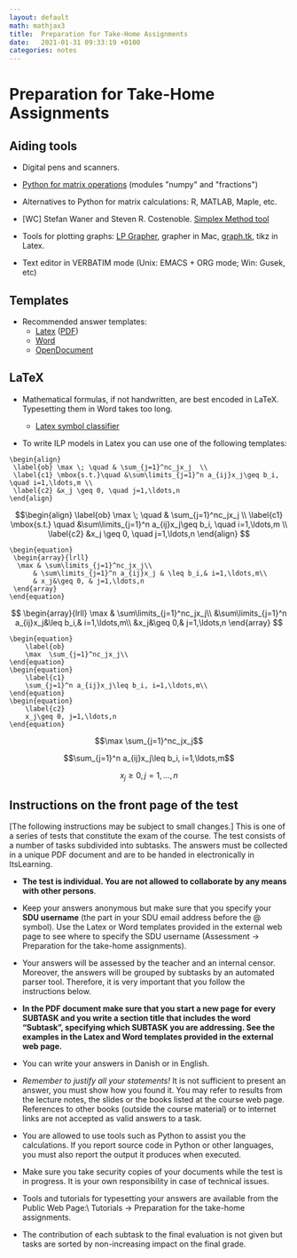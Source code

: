 ```yaml
---
layout: default
math: mathjax3
title:  Preparation for Take-Home Assignments 
date:   2021-01-31 09:33:19 +0100
categories: notes
---
```


# Preparation for Take-Home Assignments 


## Aiding tools

<!-- -->

-   Digital pens and scanners.


-   [Python for matrix operations](https://github.com/DM871/dm871.github.io/blob/main/notebooks/Tutorial4Exam.ipynb) (modules "numpy" and "fractions")

<!-- -->

-   Alternatives to Python for matrix calculations: R, MATLAB,
    Maple, etc.

-   [WC] Stefan Waner and Steven R. Costenoble. [Simplex Method tool](https://www.zweigmedia.com/simplex/simplex.php?lang=en)

-   Tools for plotting graphs: [LP
    Grapher](https://www.zweigmedia.com/utilities/lpg/index.html?lang=en),
    grapher in Mac, [graph.tk](http://graph.tk), tikz in Latex.


-   Text editor in VERBATIM mode (Unix: EMACS + ORG mode; Win:
    Gusek, etc)





## Templates
 
<!--

- The submissions at the assignments is digital. To digitalize handwritten text, formulas and graphs you can use a digital pen or a scanner.

-->

-   Recommended answer templates: 
    - [Latex](/assets/Templates/template_answers.tex) ([PDF](/assets/Templates/template_answers.pdf))
    - [Word](/assets/Templates/Template_Wordformat.docx) 
    - [OpenDocument](/assets/Templates/Template_Writerformat.odt)





## LaTeX

-   Mathematical formulas, if not handwritten, are best encoded
    in LaTeX. Typesetting them in Word takes too long.

    -   [Latex symbol classifier](http://detexify.kirelabs.org/classify.html)

<!-- [Syntax Highlight Code In Word Documents](http://www.planetb.ca/syntax-highlight-word) -->


-   To write ILP models in Latex you can use one of the following
    templates:


```
\begin{align}
 \label{ob} \max \; \quad & \sum_{j=1}^nc_jx_j  \\
 \label{c1} \mbox{s.t.}\quad &\sum\limits_{j=1}^n a_{ij}x_j\geq b_i, \quad i=1,\ldots,m \\
 \label{c2} &x_j \geq 0, \quad j=1,\ldots,n   
\end{align}
```

$$\begin{align}
   \label{ob} \max \; \quad & \sum_{j=1}^nc_jx_j  \\
   \label{c1} \mbox{s.t.} \quad &\sum\limits_{j=1}^n a_{ij}x_j\geq b_i, \quad i=1,\ldots,m \\
   \label{c2} &x_j \geq 0, \quad j=1,\ldots,n   
\end{align}
$$



```
\begin{equation}
 \begin{array}{lrll}
  \max & \sum\limits_{j=1}^nc_jx_j\\
      & \sum\limits_{j=1}^n a_{ij}x_j & \leq b_i,& i=1,\ldots,m\\
      & x_j&\geq 0, & j=1,\ldots,n
 \end{array}
\end{equation}
```

$$
\begin{array}{lrll}
    \max & \sum\limits_{j=1}^nc_jx_j\\
    &\sum\limits_{j=1}^n a_{ij}x_j&\leq b_i,& i=1,\ldots,m\\
    &x_j&\geq 0,& j=1,\ldots,n
\end{array}
$$


```
\begin{equation}
    \label{ob}
    \max  \sum_{j=1}^nc_jx_j\\
\end{equation}
\begin{equation}
    \label{c1}
    \sum_{j=1}^n a_{ij}x_j\leq b_i, i=1,\ldots,m\\
\end{equation}
\begin{equation}
    \label{c2}
    x_j\geq 0, j=1,\ldots,n
\end{equation}
```

$$\max  \sum_{j=1}^nc_jx_j$$

$$\sum_{j=1}^n a_{ij}x_j\leq b_i, i=1,\ldots,m$$

$$x_j\geq 0, j=1,\ldots,n$$






## Instructions on the front page of the test


[The following instructions may be subject to small changes.]
This is one of a series of tests that constitute the exam of the
course. The test consists of a number of tasks subdivided into
subtasks. The answers must be collected in a unique PDF document and are
to be handed in electronically in ItsLearning.

-   **The test is individual. You are not allowed to collaborate by any
    means with other persons**.

-   Keep your answers anonymous but make sure that you specify your
    **SDU username** (the part in your SDU email address before the
    @ symbol). Use the Latex or Word templates provided in the external
    web page to see where to specify the SDU username (Assessment
    $\rightarrow$ Preparation for the take-home assignments).

- Your answers will be assessed by the teacher and an
    internal censor. Moreover, the answers will be grouped by subtasks
    by an automated parser tool.  Therefore, it is very important that
    you follow the instructions below.

- **In the PDF document make sure that you start a new page for every
    SUBTASK and you write a section title that includes the word
    “Subtask”, specifying which SUBTASK you are addressing. See the
    examples in the Latex and Word templates provided in the external web page.**

-   You can write your answers in Danish or in English.

-   <span>*Remember to justify all your statements!*</span> It is not
    sufficient to present an answer, you must show how you found it. You
    may refer to results from the lecture notes, the slides or the books
    listed at the course web page. References to other books (outside
    the course material) or to internet links are not accepted as valid
    answers to a task.

-   You are allowed to use tools such as Python to assist you
    the calculations. If you report source code in Python or other
    languages, you must also report the output it produces
    when executed.

-   Make sure you take security copies of your documents while the test
    is in progress. It is your own responsibility in case of
    technical issues.

- Tools and tutorials for typesetting your answers are available
    from the Public Web Page:\ Tutorials $\rightarrow$ Preparation
    for the take-home assignments. 

-  The contribution of each subtask to the final evaluation is not
  given but tasks are sorted by non-increasing impact on the final
  grade.
  